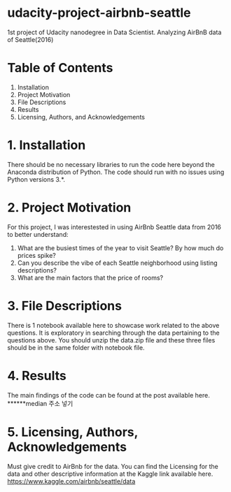 # udacity-project-airbnb-seattle
1st project of Udacity nanodegree in Data Scientist. Analyzing AirBnB data of Seattle(2016)

# Table of Contents
1. Installation
2. Project Motivation
3. File Descriptions
4. Results
5. Licensing, Authors, and Acknowledgements

# 1. Installation
There should be no necessary libraries to run the code here beyond the Anaconda distribution of Python. The code should run with no issues using Python versions 3.*.

# 2. Project Motivation
For this project, I was interestested in using AirBnb Seattle data from 2016 to better understand:
1) What are the busiest times of the year to visit Seattle? By how much do prices spike? 
2) Can you describe the vibe of each Seattle neighborhood using listing descriptions?
3) What are the main factors that the price of rooms? 

# 3. File Descriptions
There is 1 notebook available here to showcase work related to the above questions. It is exploratory in searching through the data pertaining to the questions above. You should unzip the data.zip file and these three files should be in the same folder with notebook file. 

# 4. Results
The main findings of the code can be found at the post available here.
******median 주소 넣기

# 5. Licensing, Authors, Acknowledgements
Must give credit to AirBnb for the data. You can find the Licensing for the data and other descriptive information at the Kaggle link available here. https://www.kaggle.com/airbnb/seattle/data 
